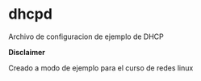 # dhcpd
Archivo de configuracion de ejemplo de DHCP

**Disclaimer**

Creado a modo de ejemplo para el curso de redes linux
